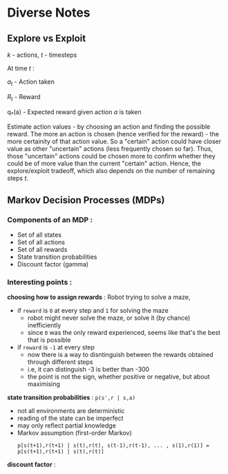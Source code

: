 # Diverse Notes

## Explore vs Exploit
*k* - actions, *t* - timesteps

At time *t* :
  
  *a<sub>t</sub>* - Action taken
  
  *R<sub>t</sub>* - Reward
  
  q<sub>*</sub>(a) - Expected reward given action *a* is taken
  
  Estimate action values - by choosing an action and finding the possible reward.
  The more an action is chosen (hence verified for the reward) - the more certainity of that action value.
  So a "certain" action could have closer value as other "uncertain" actions (less frequently chosen so far).
  Thus, those "uncertain" actions could be chosen more to confirm whether they could be of more value than the current "certain" action. 
  Hence, the explore/exploit tradeoff, which also depends on the number of remaining steps *t*.
  
  
## Markov Decision Processes (MDPs)
### Components of an MDP :
   - Set of all states
   - Set of all actions
   - Set of all rewards
   - State transition probabilities
   - Discount factor (gamma)
 
### Interesting points :
__choosing how to assign rewards__ : Robot trying to solve a maze,
 - if `reward` is `0` at every step and `1` for solving the maze
   * robot might never solve the maze, or solve it (by chance) inefficiently
   * since `0` was the only reward experienced, seems like that's the best that is possible
 - if `reward` is `-1` at every step
   * now there is a way to disntinguish between the rewards obtained through different steps
   * i.e, it can distinguish -3 is better than -300
   * the point is not the sign, whether positive or negative, but about maximising
   
 __state transition probabilities__ : `p(s',r | s,a)`
  - not all environments are deterministic
  - reading of the state can be imperfect
  - may only reflect partial knowledge
  - Markov assumption (first-order Markov)
    ```
    p[s(t+1),r(t+1) | s(t),r(t), s(t-1),r(t-1), ... , s(1),r(1)] = p[s(t+1),r(t+1) | s(t),r(t)]
    ```
    
 __discount factor__ : 
 ``` 
